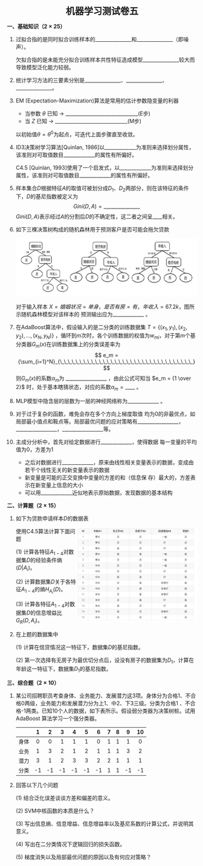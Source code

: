 <div align="center" style="font-size: 24px; font-weight: bold">机器学习测试卷五</div>

**一、基础知识（$2 \times 25$）**

1. 过拟合指的是同时拟合训练样本的$\_\_\_\_\_\_\_\_\_\_\_\_\_\_\_$和$\_\_\_\_\_\_\_\_\_\_\_\_\_\_\_$（即噪声）。

   欠拟合指的是未能充分拟合训练样本共性特征造成模型$\_\_\_\_\_\_\_\_\_\_\_\_\_\_\_$较大而导致模型泛化能力较弱。

2. 统计学习方法的三要素分别是$\_\_\_\_\_\_\_\_\_\_\_\_\_\_\_$、$\_\_\_\_\_\_\_\_\_\_\_\_\_\_\_$、$\_\_\_\_\_\_\_\_\_\_\_\_\_\_\_$。

3. EM (Expectation-Maximization)算法是常用的估计参数隐变量的利器  

   - 当参数 $\theta$ 已知 $\rightarrow$  $\_\_\_\_\_\_\_\_\_\_\_\_\_\_\_\_\_\_\_\_\_\_\_\_\_\_\_\_\_\_$(E步) 
   - 当 $Z$ 已知 $\rightarrow$  $\_\_\_\_\_\_\_\_\_\_\_\_\_\_\_\_\_\_\_\_\_\_\_\_\_\_\_\_\_\_$(M步)

   以初始值$\theta = \theta^0$为起点，可迭代上面步骤直至收敛。

4. ID3决策树学习算法[Quinlan, 1986]以$\_\_\_\_\_\_\_\_\_\_\_\_\_$为准则来选择划分属性，该准则对可取值数目$\_\_\_\_\_\_\_\_\_\_\_\_\_$的属性有所偏好。

   C4.5 [Quinlan, 1993]使用了一个启发式，以$\_\_\_\_\_\_\_\_\_\_\_\_\_$为准则来选择划分属性，该准则对可取值数目$\_\_\_\_\_\_\_\_\_\_\_\_\_$的属性有所偏好。

5. 样本集合$D$根据特征$A$的取值可被划分成$D_1、D_2$两部分，则在该特征的条件下，$D$的基尼指数被定义为
   $$
   Gini(D, A) = \_\_\_\_\_\_\_\_\_\_\_\_\_\_\_
   $$
   $Gini(D, A)$表示经过$A$的分割后$D$的不确定性，这二者之间呈$\_\_\_\_$相关。

6. 如下三棵决策树构成的随机森林用于预测客户是否可能会拖欠贷款

   <img src="Image/image-20211010222049227.png" alt="image-20211010222049227" style="zoom:67%;" />

   对于输入样本 $X = {婚姻状况 = 单身，是否有房 = 有，年收入 = 67.2k}$，图所示随机森林模型对该样本的 预测输出应为$\_\_\_\_\_\_\_\_\_\_\_\_\_$ 。

7. 在AdaBoost算法中，假设输入的是二分类的训练数据集 $T = \{(x_1, y_1), (x_2, y_2), ..., (x_N, y_N)\}$ ，循环到$m$次时，各个训练数据的权值为$w_{mi}$，对于第$m$个基分类器$G_m(x)$在训练数据集上的分类误差率为
   $$
   e_m = {\sum_{i=1}^N}_{\_\_\_\_\_\_\_\_\_\_\_\_\_\_\_\_\_\_\_\_\_\_\_\_\_\_\_\_\_\_\_\_\_\_}
   $$
   则$G_m(x)$的系数$\alpha_m$为 $\_\_\_\_\_\_\_\_\_\_\_\_\_\_\_\_\_$ ，由此公式可知当 $e_m = {1 \over 2}$ 时，处于基本瞎猜状态，对应的系数$\alpha_m = \_\_\_\_$ 。
   
8. MLP模型中隐含层的层数为一层的神经网络称为$\_\_\_\_\_\_\_\_\_\_\_\_\_$ 。

9. 对于过于复杂的函数，难免会存在多个方向上梯度取值 均为0的非最优点，如局部最小值点和鞍点等。局部最优问题的应对策略有$\_\_\_\_\_\_\_\_\_\_\_\_\_\_\_\_\_$，$\_\_\_\_\_\_\_\_\_\_\_\_\_\_\_\_\_$，$\_\_\_\_\_\_\_\_\_\_\_\_\_\_\_\_\_$等。

10. 主成分分析中，首先对给定数据进行$\_\_\_\_\_\_\_\_\_\_\_\_\_$，使得数据 每一变量的平均值为0，方差为1

    - 之后对数据进行$\_\_\_\_\_\_\_\_\_\_\_\_\_$，原来由线性相关变量表示的数据，变成由若干个线性无关的新变量表示的数据
    - 新变量是可能的正交变换中变量的方差的和（信息保 存）最大的，方差表示在新变量上信息的大小
    - 可以用$\_\_\_\_\_\_\_\_\_\_\_\_\_$近似地表示原始数据，发现数据的基本结构



**二、计算题（$2 \times 15$）**

1. 如下为贷款申请样本$D$的数据表

   <img align='right' src="Image/image-20211011202002744.png" alt="image-20211011202002744" style="zoom:40%;" />使用C4.5算法计算下面问题
   
   $(1)$ 计算各特征$A_{1-4}$对数据集$D$的经验条件熵$(D|A_i)$。
   
   $(2)$ 计算数据集$D$关于各特征$A_{1-4}$的熵$H_{A_i}(D)$。
   
   $(3)$ 计算各特征$A_{1-4}$对数据集$D$的信息增益比$G_R(D, A_i)$。
   
   
   
   
   
   
   
   
   
   

   

   














1. 在上题的数据集中

   $(1)$ 计算在信贷情况这一特征下，数据集$D$的基尼指数。 

   $(2)$ 第一次选择有无房子为最优切分点后，设没有房子的数据集为$D_1$，计算在年龄这一特征下，数据集$D_1$的基尼指数。



  

















**三、综合题（$2 \times 10$）**

1. 某公司招聘职员考查身体、业务能力、发展潜力这3项。身体分为合格1、不合格0两级，业务能力和发展潜力分为上1、中2、下3三级。分类为合格1 、不合格-1两类。已知10个人的数据，如下表所示。假设弱分类器为决策树桩。试用 AdaBoost 算法学习一个强分类器。

   |      |  1   |  2   |  3   |  4   |  5   |  6   |  7   |  8   |  9   |  10  |
   | :--: | :--: | :--: | :--: | :--: | :--: | :--: | :--: | :--: | :--: | :--: |
   | 身体 |  0   |  0   |  1   |  1   |  1   |  0   |  1   |  1   |  1   |  0   |
   | 业务 |  1   |  3   |  2   |  1   |  2   |  1   |  1   |  1   |  3   |  2   |
   | 潜力 |  3   |  1   |  2   |  3   |  3   |  2   |  2   |  1   |  1   |  1   |
   | 分类 |  -1  |  -1  |  -1  |  -1  |  -1  |  -1  |  1   |  1   |  -1  |  -1  |



















2. 回答以下几个问题

   $(1)$ 结合泛化误差谈谈方差和偏差的意义。

   $(2)$ SVM中核函数的本质是什么？

   $(3)$ 写出信息熵、信息增益、信息增益率以及基尼系数的计算公式，并说明其意义。

   $(4)$ 写出在二分类情况下逻辑回归的损失函数。

   $(5)$ 梯度消失以及局部最优问题的原因以及有何应对策略？

